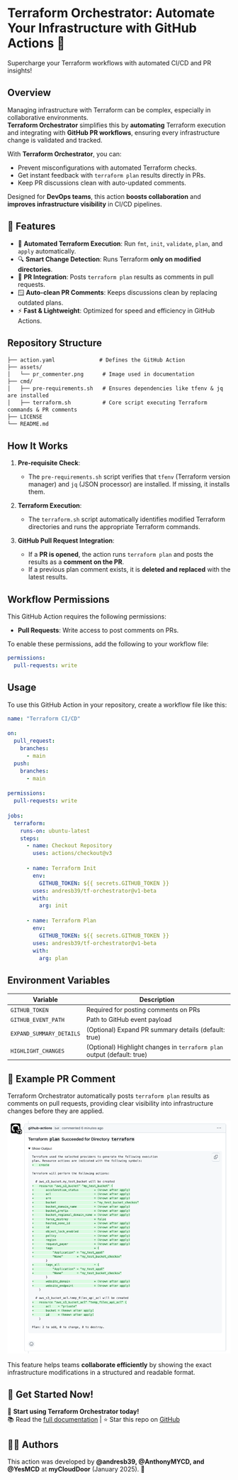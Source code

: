 # Terraform Orchestrator: Automate Your Infrastructure with GitHub Actions 🚀

Supercharge your Terraform workflows with automated CI/CD and PR insights!

## Overview

Managing infrastructure with Terraform can be complex, especially in collaborative environments.  
**Terraform Orchestrator** simplifies this by **automating** Terraform execution and integrating with **GitHub PR workflows**, ensuring every infrastructure change is validated and tracked.

With **Terraform Orchestrator**, you can:

- Prevent misconfigurations with automated Terraform checks.
- Get instant feedback with `terraform plan` results directly in PRs.
- Keep PR discussions clean with auto-updated comments.

Designed for **DevOps teams**, this action **boosts collaboration** and **improves infrastructure visibility** in CI/CD pipelines.

## 🚀 Features

- 🔄 **Automated Terraform Execution**: Run `fmt`, `init`, `validate`, `plan`, and `apply` automatically.
- 🔍 **Smart Change Detection**: Runs Terraform **only on modified directories**.
- 📢 **PR Integration**: Posts `terraform plan` results as comments in pull requests.
- 🪟 **Auto-clean PR Comments**: Keeps discussions clean by replacing outdated plans.
- ⚡ **Fast & Lightweight**: Optimized for speed and efficiency in GitHub Actions.

## Repository Structure

```
├── action.yaml              # Defines the GitHub Action
├── assets/
│   └── pr_commenter.png      # Image used in documentation
├── cmd/
│   ├── pre-requirements.sh   # Ensures dependencies like tfenv & jq are installed
│   ├── terraform.sh          # Core script executing Terraform commands & PR comments
├── LICENSE
└── README.md
```

## How It Works

1. **Pre-requisite Check**:

   - The `pre-requirements.sh` script verifies that `tfenv` (Terraform version manager) and `jq` (JSON processor) are installed. If missing, it installs them.

2. **Terraform Execution**:

   - The `terraform.sh` script automatically identifies modified Terraform directories and runs the appropriate Terraform commands.

3. **GitHub Pull Request Integration**:
   - If a **PR is opened**, the action runs `terraform plan` and posts the results as a **comment on the PR**.
   - If a previous plan comment exists, it is **deleted and replaced** with the latest results.

## Workflow Permissions

This GitHub Action requires the following permissions:

- **Pull Requests**: Write access to post comments on PRs.

To enable these permissions, add the following to your workflow file:

```yaml
permissions:
  pull-requests: write
```

## Usage

To use this GitHub Action in your repository, create a workflow file like this:

```yaml
name: "Terraform CI/CD"

on:
  pull_request:
    branches:
      - main
  push:
    branches:
      - main

permissions:
  pull-requests: write

jobs:
  terraform:
    runs-on: ubuntu-latest
    steps:
      - name: Checkout Repository
        uses: actions/checkout@v3

      - name: Terraform Init
        env:
          GITHUB_TOKEN: ${{ secrets.GITHUB_TOKEN }}
        uses: andresb39/tf-orchestrator@v1-beta
        with:
          arg: init

      - name: Terraform Plan
        env:
          GITHUB_TOKEN: ${{ secrets.GITHUB_TOKEN }}
        uses: andresb39/tf-orchestrator@v1-beta
        with:
          arg: plan
```

## Environment Variables

| Variable                 | Description                                                             |
| ------------------------ | ----------------------------------------------------------------------- |
| `GITHUB_TOKEN`           | Required for posting comments on PRs                                    |
| `GITHUB_EVENT_PATH`      | Path to GitHub event payload                                            |
| `EXPAND_SUMMARY_DETAILS` | (Optional) Expand PR summary details (default: true)                    |
| `HIGHLIGHT_CHANGES`      | (Optional) Highlight changes in `terraform plan` output (default: true) |

## 📢 Example PR Comment

Terraform Orchestrator automatically posts `terraform plan` results as comments on pull requests, providing clear visibility into infrastructure changes before they are applied.

![Terraform PR Comment Example](./assets/pr_commenter.png)

This feature helps teams **collaborate efficiently** by showing the exact infrastructure modifications in a structured and readable format.

## 🚀 Get Started Now!

🔗 **Start using Terraform Orchestrator today!**  
📚 Read the [full documentation](#) | ⭐ Star this repo on [GitHub](https://github.com/andresb39/tf-orchestrator)

## 👨‍💻 Authors

This action was developed by **@andresb39, @AnthonyMYCD, and @YesMCD** at **myCloudDoor** (January 2025). 🚀
